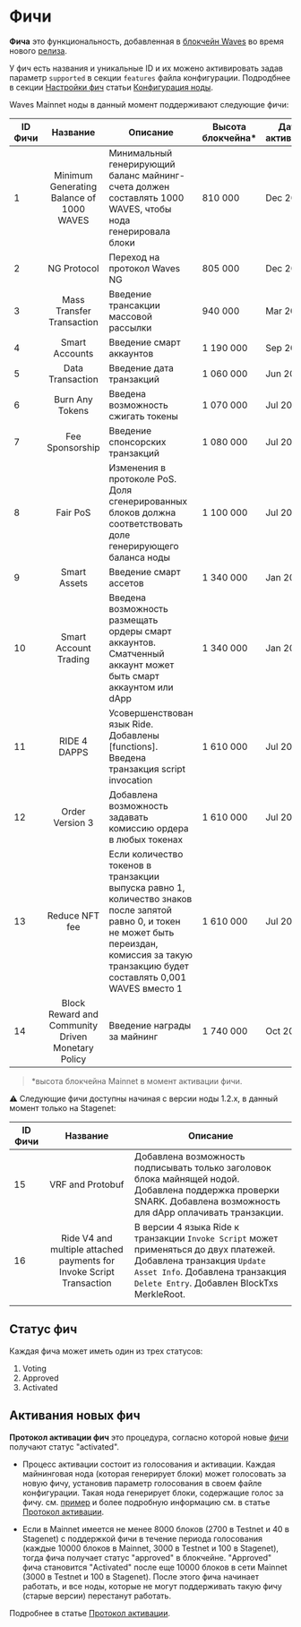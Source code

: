 # Фичи

**Фича** это функциональность, добавленная в [блокчейн Waves](/ru/blockchain/blockchain) во время нового [релиза](https://github.com/wavesplatform/Waves/releases).

У фич есть названия и уникальные ID и их можено активировать задав параметр `supported` в секции `features` файла конфигурации. Подродбнее в секции [Настройки фич](/ru/waves-node/node-configuration#настройки-фич) статьи [Конфигурация ноды](/ru/waves-node/node-configuration).

Waves Mainnet ноды в данный момент поддерживают следующие фичи:

| ID Фичи |                        Название                       | Описание                                                                                                                                                                                              | Высота блокчейна* | Дата активации |
|------------|:-------------------------------------------------:|----------------------------------------------------------------------------------------------------------------------------------------------------------------------------------------------------------|-------------------|-----------------|
| 1          | Minimum Generating Balance of 1000 WAVES          | Минимальный генерирующий баланс майнинг-счета должен составлять 1000 WAVES, чтобы нода генерировала блоки                                                                                                     | 810 000           | Dec 2017        |
| 2          | NG Protocol                                       | Переход на протокол Waves NG                                                                                                                                                                          | 805 000           | Dec 2017        |
| 3          | Mass Transfer Transaction                         | Введение трансакции массовой рассылки                                                                                                                                                                | 940 000           | Mar 2018        |
| 4          | Smart Accounts                                    | Введение смарт аккаунтов                                                                                                                                                                           | 1 190 000         | Sep 2018        |
| 5          | Data Transaction                                  | Введение дата транзакций                                                                                                                                                                        | 1 060 000         | Jun 2018        |
| 6          | Burn Any Tokens                                   | Введена возможность сжигать токены                                                                                                                                                                     | 1 070 000         | Jul 2018        |
| 7          | Fee Sponsorship                                   | Введение спонсорских транзакций                                                                                                                                                                     | 1 080 000         | Jul 2018        |
| 8          | Fair PoS                                          | Изменения в протоколе PoS. Доля сгенерированных блоков должна соответствовать доле генерирующего баланса ноды                                                                                               | 1 100 000         | Jul 2018        |
| 9          | Smart Assets                                      | Введение смарт ассетов                                                                                                                                                                             | 1 340 000         | Jan 2019        |
| 10         | Smart Account Trading                             | Введена возможность размещать ордеры смарт аккаунтов. Сматченный аккаунт может быть смарт аккаунтом или dApp                                                                                                                  | 1 340 000         | Jan 2019        |
| 11         | RIDE 4 DAPPS                                      | Усовершенствован язык Ride. Добавлены [functions]. Введена транзакция script invocation                                                                                                               | 1 610 000         | Jul 2019        |
| 12         | Order Version 3                                   | Добавлена возможность задавать комиссию ордера в любых токенах                                                                                                                                                              | 1 610 000         | Jul 2019        |
| 13         | Reduce NFT fee                                    | Если количество токенов в транзакции выпуска равно 1, количество знаков после запятой равно 0, и токен не может быть переиздан, комиссия за такую ​​транзакцию будет составлять 0,001 WAVES вместо 1 | 1 610 000         | Jul 2019        |
| 14         | Block Reward and Community Driven Monetary Policy | Введение награды за майнинг                                                                                                                                                                            | 1 740 000         | Oct 2019        |

>*высота блокчейна Mainnet в момент активации фичи.

:warning: Следующие фичи доступны начиная с версии ноды  1.2.x, в данный момент только на Stagenet:

| ID Фичи | Название | Описание |
|------------|:-------------------------------------------------:|----------------------------------------------------------------------------------------------------------------------------------------------------------------------------------------------------------|
| 15 | VRF and Protobuf | Добавлена ​​возможность подписывать только заголовок блока майнящей нодой. Добавлена ​​поддержка проверки SNARK. Добавлена ​​возможность для dApp оплачивать транзакции.
| 16 | Ride V4 and multiple attached payments for Invoke Script Transaction | В версии 4 языка Ride к транзакции `Invoke Script` может применяться до двух платежей. Добавлена ​​транзакция `Update Asset Info`. Добавлена ​​транзакция `Delete Entry`. Добавлен BlockTxs MerkleRoot.
| | |

## Статус фич

Каждая фича может иметь один из трех статусов:

1. Voting
2. Approved
3. Activated

## Активания новых фич

**Протокол активации фич** это процедура, согласно которой новые [фичи](/ru/waves-node/features/feature) получают статус "activated".

* Процесс активации состоит из голосования и активации. Каждая майнинговая нода (которая генерирует блоки) может голосовать за новую фичу, установив параметр голосования в своем файле конфигурации. Такая нода генерирует блоки, содержащие голос за фичу. см. [пример](/ru/waves-node/activation-protocol#пример) и более подробную информацию см. в статье [Протокол активации](/ru/waves-node/activation-protocol).

* Если в Mainnet имеется не менее 8000 блоков (2700 в Testnet и 40 в Stagenet) с поддержкой фичи в течение периода голосования (каждые 10000 блоков в Mainnet, 3000 в Testnet и 100 в Stagenet), тогда фича получает статус "approved" в блокчейне. "Approved" фича становится "Activated" после еще 10000 блоков в сети Mainnet (3000 в Testnet и 100 в Stagenet). После этого фича начинает работать, и все ноды, которые не могут поддерживать такую фичу (старые версии) перестанут работать.

Подробнее в статье [Протокол активации](/ru/waves-node/activation-protocol).
